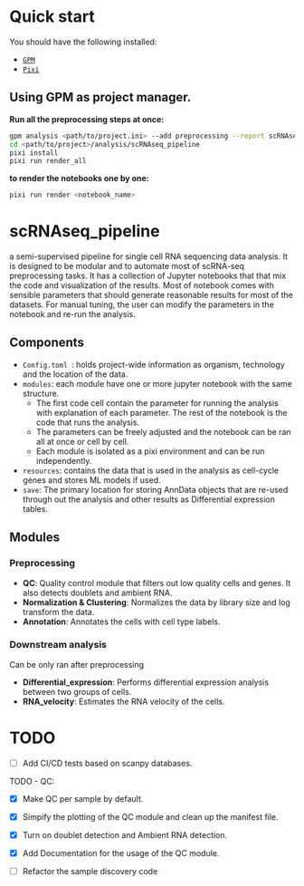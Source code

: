 
# Quick start 

You should have the following installed:
- [`GPM`](https://github.com/chaochungkuo/GPM) 
- [`Pixi`](https://pixi.sh/latest/)
  
## Using GPM as project manager.

**Run all the preprocessing steps at once:**

```sh
gpm analysis <path/to/project.ini> --add preprocessing --report scRNAseq  
cd <path/to/project>/analysis/scRNAseq_pipeline
pixi install
pixi run render_all
```

**to render the notebooks one by one:**
```sh
pixi run render <notebook_name>
```

# scRNAseq_pipeline
a semi-supervised pipeline for single cell RNA sequencing data analysis. It is designed to be modular and to automate most of scRNA-seq preprocessing tasks. It has a collection of Jupyter notebooks that that mix the code and visualization of the results. Most of notebook comes with sensible parameters that should generate reasonable results for most of the datasets. For manual tuning, the user can modify the parameters in the notebook and re-run the analysis.

## Components
- `Config.toml `: holds project-wide information as organism, technology and the location of the data.
- `modules`: each module have one or more jupyter notebook with the same structure. 
  - The first code cell contain the parameter for running the analysis with explanation of each parameter. The rest of the notebook is the code that runs the analysis.
  - The parameters can be freely adjusted and the notebook can be ran all at once or cell by cell.
  - Each module is isolated as a pixi environment and can be run independently.
- `resources`: contains the data that is used in the analysis as cell-cycle genes and stores ML models if used.
- `save`: The primary location for storing AnnData objects that are re-used through out the analysis and other results as Differential expression tables.

## Modules
### Preprocessing
- **QC**: Quality control module that filters out low quality cells and genes. It also detects doublets and ambient RNA.
- **Normalization & Clustering**: Normalizes the data by library size and log transform the data.
- **Annotation**: Annotates the cells with cell type labels.
### Downstream analysis 
Can be only ran after preprocessing
- **Differential_expression**: Performs differential expression analysis between two groups of cells.
- **RNA_velocity**: Estimates the RNA velocity of the cells.  


# TODO
- [ ]  Add CI/CD tests based on scanpy databases.
  

TODO - QC:
- [X] Make QC per sample by default.
- [X] Simpify the plotting of the QC module and clean up the manifest file.
- [X] Turn on doublet detection and Ambient RNA detection.
- [X] Add Documentation for the usage of the QC module.
- [ ] Refactor the sample discovery code


 